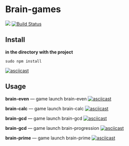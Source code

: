 # Brain-games
<a href="https://codeclimate.com/github/rkozlov95/frontend-project-lvl1/maintainability"><img src="https://api.codeclimate.com/v1/badges/78757e0f30b46ec38064/maintainability" /></a>
[![Build Status](https://travis-ci.com/rkozlov95/frontend-project-lvl1.svg?branch=master)](https://travis-ci.com/rkozlov95/frontend-project-lvl1)

## Install

**in the directory with the project**

```
sudo npm install
```

[![asciicast](https://asciinema.org/a/291680.svg)](https://asciinema.org/a/291680)

## Usage

**brain-even** — game launch brain-even
[![asciicast](https://asciinema.org/a/291686.svg)](https://asciinema.org/a/291686)

**brain-calc** — game launch brain-calc
[![asciicast](https://asciinema.org/a/292246.svg)](https://asciinema.org/a/292246)

**brain-gcd** — game launch brain-gcd
[![asciicast](https://asciinema.org/a/292264.svg)](https://asciinema.org/a/292264)

**brain-gcd** — game launch brain-progression
[![asciicast](https://asciinema.org/a/292328.svg)](https://asciinema.org/a/292328)

**brain-prime** — game launch brain-prime
[![asciicast](https://asciinema.org/a/292330.svg)](https://asciinema.org/a/292330)